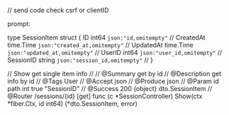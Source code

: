 // send code check csrf or clientID





prompt:








type SessionItem struct {
	ID        int64     `json:"id,omitempty"`         //
	CreatedAt time.Time `json:"created_at,omitempty"` //
	UpdatedAt time.Time `json:"updated_at,omitempty"` //
	UserID    int64     `json:"user_id,omitempty"`    //
	SessionID string    `json:"session_id,omitempty"` //
}


// Show get single item info
//
//	@Summary		get by id
//	@Description	get info by id
//	@Tags			User
//	@Accept			json
//	@Produce		json
//	@Param			id	path		int	true	"SessionID"
//	@Success		200	{object}	dto.SessionItem
//	@Router			/sessions/{id} [get]
func (c *SessionController) Show(ctx *fiber.Ctx, id int64) (*dto.SessionItem, error)